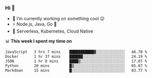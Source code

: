 ### Hi 👋

<!--
**nodejh/nodejh** is a ✨ _special_ ✨ repository because its `README.md` (this file) appears on your GitHub profile.

Here are some ideas to get you started:

- 🔭 I’m currently working on ...
- 🌱 I’m currently learning ...
- 👯 I’m looking to collaborate on ...
- 🤔 I’m looking for help with ...
- 💬 Ask me about ...
- 📫 How to reach me: ...
- 😄 Pronouns: ...
- ⚡ Fun fact: ...
-->

- 🔭 I’m currently working on something cool :wink:
- ⚡ Node.js, Java, Go :thought_balloon:
- 🤖 Serverless, Kubernetes, Cloud Native

📊 **This week I spent my time on**

<!--START_SECTION:waka-->

```txt
JavaScript   3 hrs 7 mins    ███████████▓░░░░░░░░░░░░░   46.70 %
Docker       1 hr 37 mins    ██████░░░░░░░░░░░░░░░░░░░   24.19 %
JSON         1 hr 8 mins     ████▒░░░░░░░░░░░░░░░░░░░░   17.07 %
Python       20 mins         █▒░░░░░░░░░░░░░░░░░░░░░░░   05.07 %
Markdown     15 mins         █░░░░░░░░░░░░░░░░░░░░░░░░   03.77 %
```

<!--END_SECTION:waka-->


<!--
:traffic_light: **Visitors**

![visitors](https://visitor-badge.glitch.me/badge?page_id=nodejh.nodejh)
-->
